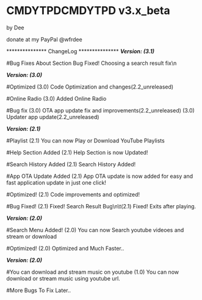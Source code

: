 # CMDYTPDCMDYTPD v3.x_beta
by Dee



donate at my PayPal @wfrdee


***************  ChangeLog   ***************
***************Version: (3.1)***************

#Bug Fixes
	About Section Bug Fixed!
	Choosing a search result fix\n

***************Version: (3.0)***************

#Optimized
	(3.0) Code Optimization and changes(2.2_unreleased)

#Online Radio
	(3.0) Added Online Radio

#Bug fix
	(3.0) OTA app update fix and improvements(2.2_unreleased)
	(3.0) Updater app update(2.2_unreleased)

***************Version: (2.1)***************

#Playlist
	(2.1) You can now Play or Download YouTube Playlists

#Help Section Added
	(2.1) Help Section is now Updated!

#Search History Added
	(2.1) Search History Added!

#App OTA Update Added
	(2.1) App OTA update is now added for easy and fast application update in just one click!

#Optimized!
	(2.1) Code improvements and optimized!

#Bug Fixed!
	(2.1) Fixed! Search Result Bug\n\t(2.1) Fixed! Exits after playing.


***************Version: (2.0)***************

#Search Menu Added!
	(2.0) You can now Search youtube videoes and stream or download

#Optimized!
	(2.0) Optimized and Much Faster..


***************Version: (2.0)***************

#You can download and stream music on youtube
	(1.0) You can now download or stream music using youtube url.

#More Bugs To Fix Later..




